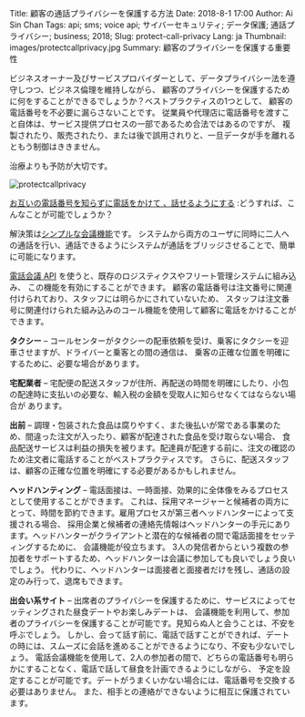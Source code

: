 Title: 顧客の通話プライバシーを保護する方法
Date: 2018-8-1 17:00
Author: Ai Sin Chan
Tags: api; sms; voice api; サイバーセキュリティ; データ保護; 通話プライバシー; business; 2018; 
Slug: protect-call-privacy
Lang: ja
Thumbnail: images/protectcallprivacy.jpg
Summary: 顧客のプライバシーを保護する重要性

ビジネスオーナー及びサービスプロバイダーとして、データプライバシー法を遵守しつつ、ビジネス倫理を維持しながら、
顧客のプライバシーを保護するために何をすることができるでしょうか？ベストプラクティスの1つとして、
顧客の電話番号を不必要に漏らさないことです。
従業員や代理店に電話番号を渡すこと自体は、サービス提供プロセスの一部であるため合法ではあるのですが、
複製されたり、販売されたり、または後で誤用されりと、一旦データが手を離れるともう制御はききません。

治療よりも予防が大切です。

![protectcallprivacy](/images/protectcallprivacy.jpg)


[お互いの電話番号を知らずに電話をかけて 、話せるようにする](https://www.xoxzo.com/ja/about/privacy-call/)
:どうすれば、こんなことが可能でしょうか？

解決策は[シンプルな会議機能](https://www.xoxzo.com/en/about/voice-api/)です。
システムから両方のユーザに同時に二人への通話を行い、通話できるようにシステムが通話をブリッジさせることで、簡単に可能になります。

[電話会議 API](https://www.xoxzo.com/en/about/voice-api/) を使うと、既存のロジスティクスやフリート管理システムに組み込み、
この機能を有効にすることができます。
顧客の電話番号は注文番号に関連付けられており、スタッフには明らかにされていないため、
スタッフは注文番号に関連付けられた組み込みのコール機能を使用して顧客に電話をかけることができます。

**タクシー** – コールセンターがタクシーの配車依頼を受け、乗客にタクシーを迎車させますが、ドライバーと乗客との間の通信は、
乗客の正確な位置を明確にするために、必要な場合があります。

**宅配業者** – 宅配便の配送スタッフが住所、再配送の時間を明確にしたり、小包の配達時に支払いの必要な、輸入税の金額を受取人に知らせなくてはならない場合が
あります。

**出前** – 調理・包装された食品は腐りやすく、また後払いが常である事業のため、間違った注文が入ったり、顧客が配達された食品を受け取らない場合、
食品配送サービスは利益の損失を被ります。配達員が配達する前に、注文の確認のため注文者に電話することがベストプラクティスです。
さらに、配送スタッフは、顧客の正確な位置を明確にする必要があるかもしれません。

**ヘッドハンティング** – 電話面接は、一時面接、効果的に全体像をみるプロセスとして使用することができます。
これは、採用マネージャーと候補者の両方にとって、時間を節約できます。雇用プロセスが第三者ヘッドハンターによって支援される場合、
採用企業と候補者の連絡先情報はヘッドハンターの手元にあります。ヘッドハンターがクライアントと潜在的な候補者の間で電話面接をセッティングするために、
会議機能が役立ちます。
3人の発信者からという複数の参加者をサポートするため、ヘッドハンターは会議に参加しても良いでしょう良いでしょう。
代わりに、ヘッドハンターは面接者と面接者だけを残し、通話の設定のみ行って、退席もできます。

**出会い系サイト** – 出席者のプライバシーを保護するために、サービスによってセッティングされた昼食デートやお楽しみデートは、
会議機能を利用して、参加者のプライバシーを保護することが可能です。見知らぬ人と会うことは、不安を呼ぶでしょう。
しかし、会って話す前に、電話で話すことができれば、デートの時には、スムーズに会話を進めることができるようになり、不安も少ないでしょう。
電話会議機能を使用して、2人の参加者の間で、どちらの電話番号も明らかにすることなく、電話で話して昼食を計画できるようにしながら、
予定を設定することが可能です。デートがうまくいかない場合には、電話番号を交換する必要はありません。
また、相手との連絡ができないように相互に保護されています。


